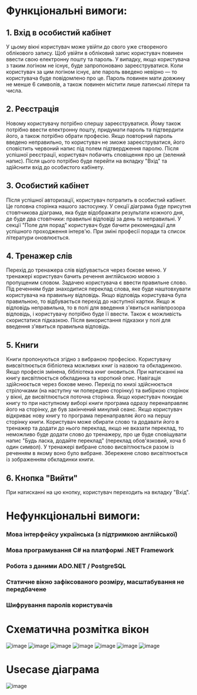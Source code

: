 # Функціональні вимоги:
## 1. Вхід в особистий кабінет
  У цьому вікні користувач може увійти до свого уже створеного облікового запису. Щоб увійти в обліковий запис користувач повинен ввести свою електронну пошту та пароль.
  У випадку, якщо користувача з таким логіном не існує, буде запропоновано зареєструватися. Коли користувач за цим логіном існує, але пароль введено невірно — то користувача буде повідомлено про це. Пароль повинен мати довжину не менше 6 символів, а також повинен містити лише латинські літери та числа.
## 2. Реєстрація 
  Новому користувачу потрібно спершу зареєструватися. Йому також потрібно ввести електронну пошту, придумати пароль та підтвердити його, а також потрібно обрати професію.
  Якщо повторний пароль введено неправильно, то користувач не зможе зареєструватися, його сповістить червоний напис під полем підтвердження паролю.
  Після успішної реєстрації, користувач побачить сповіщення про це (зелений напис). Після цього потрібно буде перейти на вкладку "Вхід" та здійснити вхід до особистого кабінету.
## 3. Особистий кабінет
  Після успішної авторизації, користувач потрапить в особистий кабінет. Це головна сторінка нашого застосунку. У секції діаграма буде присутня стовпчикова діаграма, яка буде відображати результати кожного дня, де буде два стовпчики: правильні відповіді за день та неправильні.
  У секції "Поле для порад" користувач буде бачити рекомендації для успішного проходження інтерв'ю.
  При зміні професії поради та список літератури оновлюється.
## 4. Тренажер слів
  Перехід до тренажера слів відбувається через бокове меню. У тренажері користувач бачить речення англійською мовою з пропущеним словом. Задачею користувача є ввести правильне слово. Під реченням буде знаходитися переклад слова, яке буде наштовхувати користувача на правильну відповідь. 
  Якщо відповідь користувача була правильною, то відбувається перехід до наступної картки. Якщо ж відповідь неправильна, то в полі для введення з'явиться напівпрозора відповідь, і користувачу потрібно буде її ввести. Також є можливість скористатися підказкою. Після використання підказки у полі для введення з'явиться правильна відповідь.
## 5. Книги
Книги пропонуються згідно з вибраною професією. Користувачу вивсвітлюється бібліотека можливих книг із назвою та обкладинкою. Якщо професія змінена, бібліотека книг оновиться. При натисканні на книгу висвітлюється обкладинка та короткий опис.
Навігація здійснюється через бокове меню. Перехід по книзі здійснюється стрілочками (на наступну чи попередню сторінку) та вибіркою сторінок у вікні, де висвітлюється поточна сторінка.
Якщо користувач покидає книгу то при наступному виборі книги програма одразу перенаправляє його на сторінку, де був закінчений минулий сеанс. Якщо користувач відкриває нову книгу то програма перенаправляє його на першу сторінку книги.
Користувач може обирати слово та додавати його в тренажер та додати до нього переклад, якщо не вказати переклад, то неможливо буде додати слово до тренажеру, про це буде сповіщувати напис "Будь ласка, додайте переклад" (переклад обов'язковий, хоча б один символ). У тренажері вибране слово висвітлюється разом із реченням в якому воно було вибране. Збережене слово висвітлюється із зображенням обкладинки книги.

## 6. Кнопка "Вийти"
  При натисканні на цю кнопку, користувач переходить на вкладку "Вхід".

# Нефункціональні вимоги:

### Мова інтерфейсу українська (з підтримкою англійської)
### Мова програмування C# на платформі .NET Framework
### Робота з даними ADO.NET / PostgreSQL
### Статичне вікно зафіксованого розміру, масштабування не передбачене
### Шифрування паролів користувачів


# Схематична розмітка вікон

![image](https://user-images.githubusercontent.com/106533930/192211151-592259f6-2a49-4775-a9f6-77c19991b21b.png)
![image](https://user-images.githubusercontent.com/106533930/192211197-817ccc6a-b515-4a4d-9a5c-4c33d56aaaf1.png)
![image](https://user-images.githubusercontent.com/106533930/192210826-d71255c6-77e4-42ce-8e6e-c0a36a01d642.png)
![image](https://user-images.githubusercontent.com/106533930/192210857-0435146f-5de0-46d6-9e30-2f90f63eae85.png)
![image](https://user-images.githubusercontent.com/106533930/192210924-f2845b08-bffd-400d-8855-02e6a2a8ade4.png)
![image](https://user-images.githubusercontent.com/106533930/192210962-d5c19b44-0b69-495a-898d-450202c82686.png)
![image](https://user-images.githubusercontent.com/106533930/192211002-9656baa0-6202-42a9-beb1-7d09b72f87c1.png)

# Usecase діаграма 
![image](https://user-images.githubusercontent.com/106533930/192211822-8215eab7-9701-48de-8bb5-02196e1d1c23.png)



